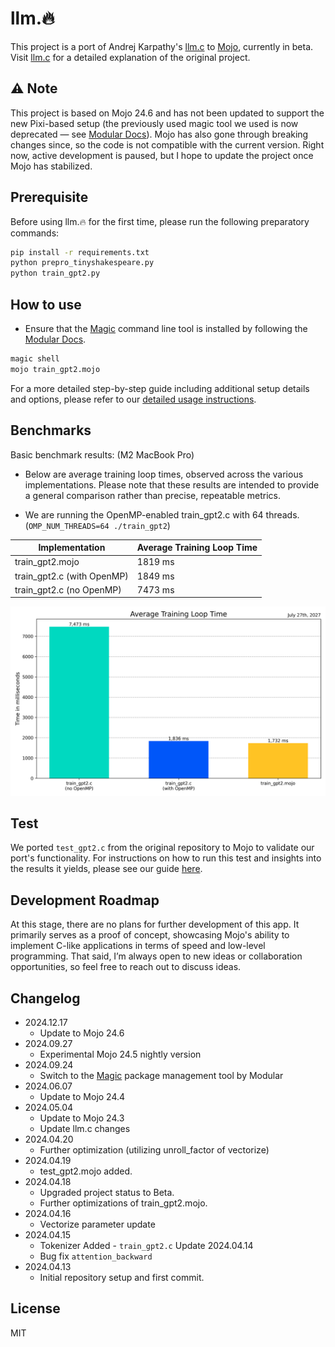 # llm.🔥

This project is a port of Andrej Karpathy's [llm.c](https://github.com/karpathy/llm.c) to [Mojo](https://docs.modular.com/mojo), currently in beta. Visit [llm.c](https://github.com/karpathy/llm.c) for a detailed explanation of the original project.

## ⚠️ Note

 This project is based on Mojo 24.6 and has not been updated to support the new Pixi-based setup (the previously used magic tool we used is now deprecated — see [Modular Docs](https://docs.modular.com/magic/)). Mojo has also gone through breaking changes since, so the code is not compatible with the current version. Right now, active development is paused, but I hope to update the project once Mojo has stabilized.

## Prerequisite

Before using llm.🔥 for the first time, please run the following preparatory commands:
  
```bash
pip install -r requirements.txt
python prepro_tinyshakespeare.py  
python train_gpt2.py
```

## How to use

- Ensure that the [Magic](https://docs.modular.com/max/tutorials/magic) command line tool is installed by following the [Modular Docs](https://docs.modular.com/magic).

```bash
magic shell
mojo train_gpt2.mojo
```

For a more detailed step-by-step guide including additional setup details and options, please refer to our [detailed usage instructions](./usage_instructions.md).

## Benchmarks

Basic benchmark results: (M2 MacBook Pro)

- Below are average training loop times, observed across the various implementations. Please note that these results are intended to provide a general comparison rather than precise, repeatable metrics.

- We are running the OpenMP-enabled train_gpt2.c with 64 threads.
  (`OMP_NUM_THREADS=64 ./train_gpt2`)

| Implementation             | Average Training Loop Time |
|----------------------------|----------------------------|
| train_gpt2.mojo            | 1819 ms                    |
| train_gpt2.c (with OpenMP) | 1849 ms                    |
| train_gpt2.c (no OpenMP)   | 7473 ms                    |

!['Training Loop Times'](imgs/training_loop_times_chart.png)

## Test

We ported `test_gpt2.c` from the original repository to Mojo to validate our port's functionality. For instructions on how to run this test and insights into the results it yields, please see our guide [here](./test.md).

## Development Roadmap

At this stage, there are no plans for further development of this app. It primarily serves as a proof of concept, showcasing Mojo's ability to implement C-like applications in terms of speed and low-level programming. That said, I’m always open to new ideas or collaboration opportunities, so feel free to reach out to discuss ideas.
  
## Changelog

- 2024.12.17
  - Update to Mojo 24.6
- 2024.09.27
  - Experimental Mojo 24.5 nightly version
- 2024.09.24
  - Switch to the [Magic](https://docs.modular.com/max/tutorials/magic) package management tool by Modular
- 2024.06.07
  - Update to Mojo 24.4
- 2024.05.04
  - Update to Mojo 24.3
  - Update llm.c changes
- 2024.04.20
  - Further optimization (utilizing unroll_factor of vectorize)
- 2024.04.19
  - test_gpt2.mojo added.
- 2024.04.18
  - Upgraded project status to Beta.
  - Further optimizations of train_gpt2.mojo.
- 2024.04.16
  - Vectorize parameter update
- 2024.04.15
  - Tokenizer Added - `train_gpt2.c` Update 2024.04.14
  - Bug fix `attention_backward`
- 2024.04.13
  - Initial repository setup and first commit.

## License

MIT
